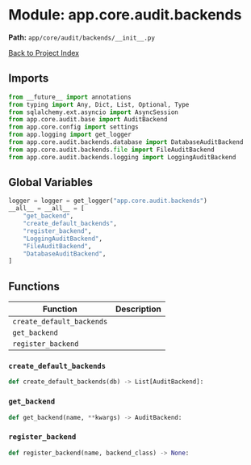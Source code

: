 # Module: app.core.audit.backends

**Path:** `app/core/audit/backends/__init__.py`

[Back to Project Index](../../../../../index.md)

## Imports
```python
from __future__ import annotations
from typing import Any, Dict, List, Optional, Type
from sqlalchemy.ext.asyncio import AsyncSession
from app.core.audit.base import AuditBackend
from app.core.config import settings
from app.logging import get_logger
from app.core.audit.backends.database import DatabaseAuditBackend
from app.core.audit.backends.file import FileAuditBackend
from app.core.audit.backends.logging import LoggingAuditBackend
```

## Global Variables
```python
logger = logger = get_logger("app.core.audit.backends")
__all__ = __all__ = [
    "get_backend",
    "create_default_backends",
    "register_backend",
    "LoggingAuditBackend",
    "FileAuditBackend",
    "DatabaseAuditBackend",
]
```

## Functions

| Function | Description |
| --- | --- |
| `create_default_backends` |  |
| `get_backend` |  |
| `register_backend` |  |

### `create_default_backends`
```python
def create_default_backends(db) -> List[AuditBackend]:
```

### `get_backend`
```python
def get_backend(name, **kwargs) -> AuditBackend:
```

### `register_backend`
```python
def register_backend(name, backend_class) -> None:
```
